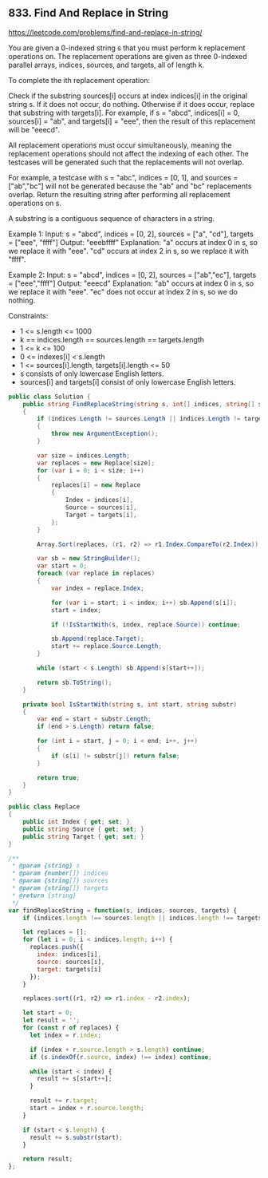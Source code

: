## 833. Find And Replace in String
https://leetcode.com/problems/find-and-replace-in-string/

You are given a 0-indexed string s that you must perform k replacement operations on. The replacement operations are given as three 0-indexed parallel arrays, indices, sources, and targets, all of length k.

To complete the ith replacement operation:

Check if the substring sources[i] occurs at index indices[i] in the original string s.
If it does not occur, do nothing.
Otherwise if it does occur, replace that substring with targets[i].
For example, if s = "abcd", indices[i] = 0, sources[i] = "ab", and targets[i] = "eee", then the result of this replacement will be "eeecd".

All replacement operations must occur simultaneously, meaning the replacement operations should not affect the indexing of each other. The testcases will be generated such that the replacements will not overlap.

For example, a testcase with s = "abc", indices = [0, 1], and sources = ["ab","bc"] will not be generated because the "ab" and "bc" replacements overlap.
Return the resulting string after performing all replacement operations on s.

A substring is a contiguous sequence of characters in a string.

Example 1:
  Input: s = "abcd", indices = [0, 2], sources = ["a", "cd"], targets = ["eee", "ffff"]
  Output: "eeebffff"
  Explanation:
  "a" occurs at index 0 in s, so we replace it with "eee".
  "cd" occurs at index 2 in s, so we replace it with "ffff".

Example 2:
  Input: s = "abcd", indices = [0, 2], sources = ["ab","ec"], targets = ["eee","ffff"]
  Output: "eeecd"
  Explanation:
  "ab" occurs at index 0 in s, so we replace it with "eee".
  "ec" does not occur at index 2 in s, so we do nothing.

Constraints:
* 1 <= s.length <= 1000
* k == indices.length == sources.length == targets.length
* 1 <= k <= 100
* 0 <= indexes[i] < s.length
* 1 <= sources[i].length, targets[i].length <= 50
* s consists of only lowercase English letters.
* sources[i] and targets[i] consist of only lowercase English letters.

```C#
public class Solution {
    public string FindReplaceString(string s, int[] indices, string[] sources, string[] targets)
    {
        if (indices.Length != sources.Length || indices.Length != targets.Length)
        {
            throw new ArgumentException();
        }

        var size = indices.Length;
        var replaces = new Replace[size];
        for (var i = 0; i < size; i++)
        {
            replaces[i] = new Replace
            {
                Index = indices[i],
                Source = sources[i],
                Target = targets[i],
            };
        }

        Array.Sort(replaces, (r1, r2) => r1.Index.CompareTo(r2.Index));

        var sb = new StringBuilder();
        var start = 0;
        foreach (var replace in replaces)
        {
            var index = replace.Index;

            for (var i = start; i < index; i++) sb.Append(s[i]);
            start = index;

            if (!IsStartWith(s, index, replace.Source)) continue;

            sb.Append(replace.Target);
            start += replace.Source.Length;
        }

        while (start < s.Length) sb.Append(s[start++]);

        return sb.ToString();
    }

    private bool IsStartWith(string s, int start, string substr)
    {
        var end = start + substr.Length;
        if (end > s.Length) return false;

        for (int i = start, j = 0; i < end; i++, j++)
        {
            if (s[i] != substr[j]) return false;
        }

        return true;
    }
}

public class Replace
{
    public int Index { get; set; }
    public string Source { get; set; }
    public string Target { get; set; }
}
```

```JavaScript
/**
 * @param {string} s
 * @param {number[]} indices
 * @param {string[]} sources
 * @param {string[]} targets
 * @return {string}
 */
var findReplaceString = function(s, indices, sources, targets) {
    if (indices.length !== sources.length || indices.length !== targets.length) return null;

    let replaces = [];
    for (let i = 0; i < indices.length; i++) {
      replaces.push({
        index: indices[i],
        source: sources[i],
        target: targets[i]
      });
    }

    replaces.sort((r1, r2) => r1.index - r2.index);

    let start = 0;
    let result = '';
    for (const r of replaces) {
      let index = r.index;

      if (index + r.source.length > s.length) continue;
      if (s.indexOf(r.source, index) !== index) continue;

      while (start < index) {
        result += s[start++];
      }

      result += r.target;
      start = index + r.source.length;
    }

    if (start < s.length) {
      result += s.substr(start);
    }

    return result;
};
```